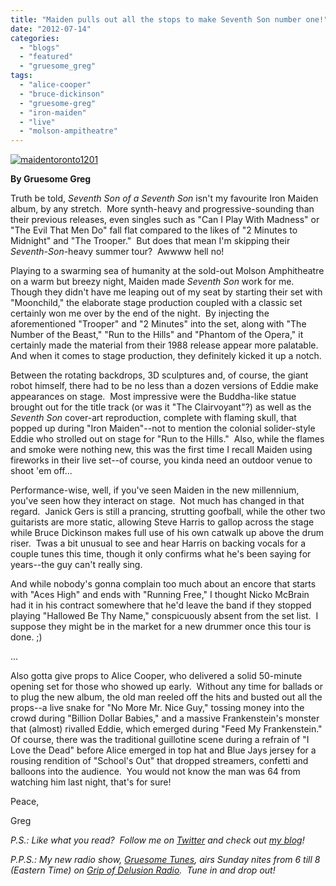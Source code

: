 ```yaml
---
title: "Maiden pulls out all the stops to make Seventh Son number one!"
date: "2012-07-14"
categories: 
  - "blogs"
  - "featured"
  - "gruesome_greg"
tags: 
  - "alice-cooper"
  - "bruce-dickinson"
  - "gruesome-greg"
  - "iron-maiden"
  - "live"
  - "molson-ampitheatre"
---
```


[![](http://www.hellbound.ca/wp-content/uploads/2012/07/maidentoronto1201-590x442.jpg "maidentoronto1201")](http://www.hellbound.ca/2012/07/maiden-pulls-out-all-the-stops-to-make-seventh-son-number-one/maidentoronto1201/)

**By Gruesome Greg**

Truth be told, _Seventh Son of a Seventh Son_ isn't my favourite Iron Maiden album, by any stretch.  More synth-heavy and progressive-sounding than their previous releases, even singles such as "Can I Play With Madness" or "The Evil That Men Do" fall flat compared to the likes of "2 Minutes to Midnight" and "The Trooper."  But does that mean I'm skipping their _Seventh-Son_\-heavy summer tour?  Awwww hell no!

Playing to a swarming sea of humanity at the sold-out Molson Amphitheatre on a warm but breezy night, Maiden made _Seventh Son_ work for me.  Though they didn't have me leaping out of my seat by starting their set with "Moonchild," the elaborate stage production coupled with a classic set certainly won me over by the end of the night.  By injecting the aforementioned "Trooper" and "2 Minutes" into the set, along with "The Number of the Beast," "Run to the Hills" and "Phantom of the Opera," it certainly made the material from their 1988 release appear more palatable.  And when it comes to stage production, they definitely kicked it up a notch.

Between the rotating backdrops, 3D sculptures and, of course, the giant robot himself, there had to be no less than a dozen versions of Eddie make appearances on stage.  Most impressive were the Buddha-like statue brought out for the title track (or was it "The Clairvoyant"?) as well as the _Seventh Son_ cover-art reproduction, complete with flaming skull, that popped up during "Iron Maiden"--not to mention the colonial solider-style Eddie who strolled out on stage for "Run to the Hills."  Also, while the flames and smoke were nothing new, this was the first time I recall Maiden using fireworks in their live set--of course, you kinda need an outdoor venue to shoot 'em off...

Performance-wise, well, if you've seen Maiden in the new millennium, you've seen how they interact on stage.  Not much has changed in that regard.  Janick Gers is still a prancing, strutting goofball, while the other two guitarists are more static, allowing Steve Harris to gallop across the stage while Bruce Dickinson makes full use of his own catwalk up above the drum riser.  Twas a bit unusual to see and hear Harris on backing vocals for a couple tunes this time, though it only confirms what he's been saying for years--the guy can't really sing.

And while nobody's gonna complain too much about an encore that starts with "Aces High" and ends with "Running Free," I thought Nicko McBrain had it in his contract somewhere that he'd leave the band if they stopped playing "Hallowed Be Thy Name," conspicuously absent from the set list.  I suppose they might be in the market for a new drummer once this tour is done. ;)

...

Also gotta give props to Alice Cooper, who delivered a solid 50-minute opening set for those who showed up early.  Without any time for ballads or to plug the new album, the old man reeled off the hits and busted out all the props--a live snake for "No More Mr. Nice Guy," tossing money into the crowd during "Billion Dollar Babies," and a massive Frankenstein's monster that (almost) rivalled Eddie, which emerged during "Feed My Frankenstein."  Of course, there was the traditional guillotine scene during a refrain of "I Love the Dead" before Alice emerged in top hat and Blue Jays jersey for a rousing rendition of "School's Out" that dropped streamers, confetti and balloons into the audience.  You would not know the man was 64 from watching him last night, that's for sure!

Peace,

Greg

_P.S.: Like what you read?  Follow me on [Twitter](http://twitter.com/gruesomeviews) and check out [my blog](http://gruesomeviews.com/)!_

_P.P.S.: My new radio show, [Gruesome Tunes](http://gruesomeviews.com/category/music/gruesome-tunes/), airs Sunday nites from 6 till 8 (Eastern Time) on [Grip of Delusion Radio](http://www.steamingheathen.com/delusion/).  Tune in and drop out!_
